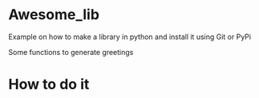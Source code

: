 # Awesome_lib

Example on how to make a library in python and install it using Git or PyPi

Some functions to generate greetings

# How to do it
